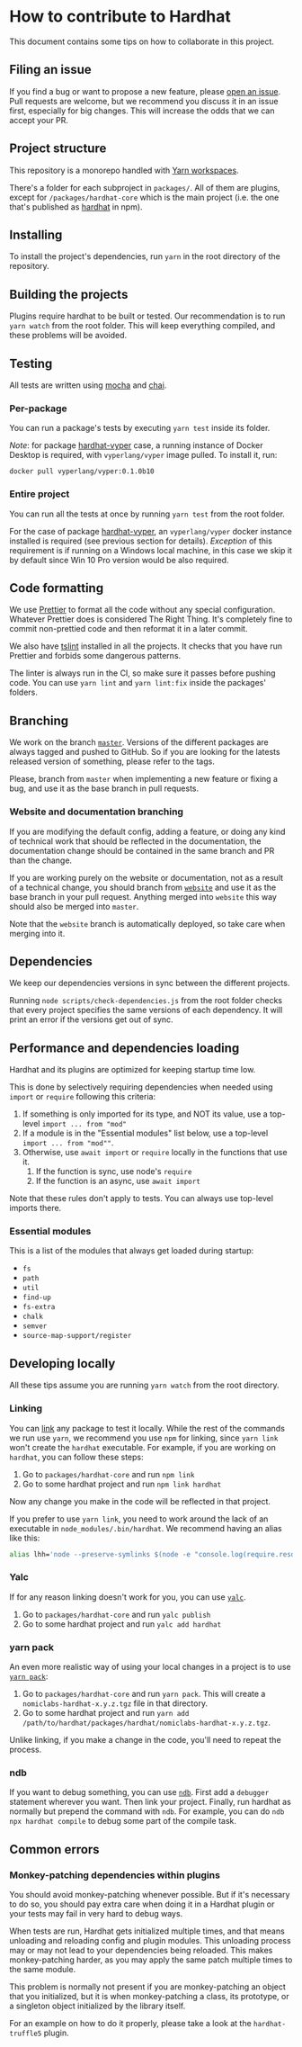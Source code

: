 # How to contribute to Hardhat

This document contains some tips on how to collaborate in this project.

## Filing an issue

If you find a bug or want to propose a new feature, please [open an issue](https://github.com/nomiclabs/hardhat/issues/new). Pull requests are welcome, but we recommend you discuss it in an issue first, especially for big changes. This will increase the odds that we can accept your PR.

## Project structure

This repository is a monorepo handled with [Yarn workspaces](https://classic.yarnpkg.com/en/docs/workspaces/).

There's a folder for each subproject in `packages/`. All of them are plugins, except for `/packages/hardhat-core` which
is the main project (i.e. the one that's published as [hardhat](https://npmjs.com/package/hardhat) in npm).

## Installing

To install the project's dependencies, run `yarn` in the root directory of the repository.

## Building the projects

Plugins require hardhat to be built or tested. Our recommendation is to run `yarn watch` from the root folder.
This will keep everything compiled, and these problems will be avoided.

## Testing

All tests are written using [mocha](https://mochajs.org) and [chai](https://www.chaijs.com).

### Per-package
You can run a package's tests by executing `yarn test` inside its folder.

_Note_: for package [hardhat-vyper](./packages/hardhat-vyper) case, a running instance of Docker Desktop is required, with `vyperlang/vyper` image pulled. To install it, run:
```
docker pull vyperlang/vyper:0.1.0b10
```

### Entire project
You can run all the tests at once by running `yarn test` from the root folder.

For the case of package [hardhat-vyper](./packages/hardhat-vyper), an `vyperlang/vyper` docker instance installed is required (see previous section for details). _Exception_ of this requirement is if running on a Windows local machine, in this case we skip it by default since Win 10 Pro version would be also required.

## Code formatting

We use [Prettier](https://prettier.io/) to format all the code without any special configuration. Whatever Prettier does
is considered The Right Thing. It's completely fine to commit non-prettied code and then reformat it in a later commit.

We also have [tslint](https://palantir.github.io/tslint/) installed in all the projects. It checks that you have run
Prettier and forbids some dangerous patterns.

The linter is always run in the CI, so make sure it passes before pushing code. You can use `yarn lint` and
`yarn lint:fix` inside the packages' folders.

## Branching

We work on the branch [`master`](https://github.com/nomiclabs/hardhat/tree/master). Versions of the different packages
are always tagged and pushed to GitHub. So if you are looking for the latests released version of something, please 
refer to the tags.

Please, branch from `master` when implementing a new feature or fixing a 
bug, and use it as the base branch in pull requests.

### Website and documentation branching

If you are modifying the default config, adding a feature, or doing any kind of
technical work that should be reflected in the documentation, the documentation
change should be contained in the same branch and PR than the change.

If you are working purely on the website or documentation, not as a result of
a technical change, you should branch from [`website`](https://github.com/nomiclabs/hardhat/tree/website)
and use it as the base branch in your pull request. Anything merged into 
`website` this way should also be merged into `master`.

Note that the `website` branch is automatically deployed, so take care when 
merging into it.

## Dependencies

We keep our dependencies versions in sync between the different projects.

Running `node scripts/check-dependencies.js` from the root folder checks that every project specifies the same versions
of each dependency. It will print an error if the versions get out of sync.

## Performance and dependencies loading

Hardhat and its plugins are optimized for keeping startup time low.

This is done by selectively requiring dependencies when needed using `import` or `require` following this criteria:

1. If something is only imported for its type, and NOT its value, use a top-level `import ... from "mod"`
1. If a module is in the "Essential modules" list below, use a top-level `import ... from "mod""`.
1. Otherwise, use `await import` or `require` locally in the functions that use it.
   1. If the function is sync, use node's `require`
   2. If the function is an async, use `await import`

Note that these rules don't apply to tests. You can always use top-level imports there.

### Essential modules

This is a list of the modules that always get loaded during startup:

- `fs`
- `path`
- `util`
- `find-up`
- `fs-extra`
- `chalk`
- `semver`
- `source-map-support/register`

## Developing locally

All these tips assume you are running `yarn watch` from the root directory.

### Linking

You can [link](https://classic.yarnpkg.com/en/docs/cli/link/) any package to test it locally. While the rest of the commands we run use `yarn`, we recommend you use `npm` for linking, since `yarn link` won't create the `hardhat` executable. For example, if you are working on
`hardhat`, you can follow these steps:

1. Go to `packages/hardhat-core` and run `npm link`
2. Go to some hardhat project and run `npm link hardhat`

Now any change you make in the code will be reflected in that project.

If you prefer to use `yarn link`, you need to work around the lack of an executable in `node_modules/.bin/hardhat`. We recommend
having an alias like this:

```bash
alias lhh='node --preserve-symlinks $(node -e "console.log(require.resolve(\"hardhat/internal/cli/cli.js\"))")'
```

### Yalc

If for any reason linking doesn't work for you, you can use [`yalc`](https://github.com/whitecolor/yalc).

1. Go to `packages/hardhat-core` and run `yalc publish`
2. Go to some hardhat project and run `yalc add hardhat`

### yarn pack

An even more realistic way of using your local changes in a project is to use [`yarn pack`](https://classic.yarnpkg.com/en/docs/cli/pack/):

1. Go to `packages/hardhat-core` and run `yarn pack`. This will create a `nomiclabs-hardhat-x.y.z.tgz` file in that directory.
2. Go to some hardhat project and run `yarn add /path/to/hardhat/packages/hardhat/nomiclabs-hardhat-x.y.z.tgz`.

Unlike linking, if you make a change in the code, you'll need to repeat the process.

### ndb

If you want to debug something, you can use [`ndb`](https://github.com/GoogleChromeLabs/ndb). First add a `debugger`
statement wherever you want. Then link your project. Finally, run hardhat as normally but prepend the command with
`ndb`. For example, you can do `ndb npx hardhat compile` to debug some part of the compile task.

## Common errors

### Monkey-patching dependencies within plugins

You should avoid monkey-patching whenever possible. But if it's necessary to do so, you should pay extra care when doing
it in a Hardhat plugin or your tests may fail in very hard to debug ways.

When tests are run, Hardhat gets initialized multiple times, and that means unloading and reloading config and plugin
modules. This unloading process may or may not lead to your dependencies being reloaded. This makes monkey-patching 
harder, as you may apply the same patch multiple times to the same module.

This problem is normally not present if you are monkey-patching an object that you initialized, but it is when 
monkey-patching a class, its prototype, or a singleton object initialized by the library itself.

For an example on how to do it properly, please take a look at the `hardhat-truffle5` plugin.
